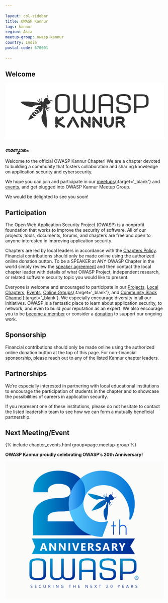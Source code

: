 ```yaml
---

layout: col-sidebar
title: OWASP Kannur
tags: kannur
region: Asia
meetup-group: owasp-kannur
country: India
postal-code: 670001

---
```


## Welcome

<img src="assets/images/logo.png">

### നമസ്കാരം
 
Welcome to the official OWASP Kannur Chapter! We are a chapter devoted to building a community that fosters collaboration and sharing knowledge on application security and cybersecurity.

We hope you can join and participate in our [meetups](https://www.meetup.com/owasp-kannur/){:target='_blank'} and [events](https://owasp.org/www-chapter-kannur/#div-events), and get plugged into OWASP Kannur  Meetup Group.

We would be delighted to see you soon!

## Participation

The Open Web Application Security Project (OWASP) is a nonprofit foundation that works to improve the security of software. All of our projects ,tools, documents, forums, and chapters are free and open to anyone interested in improving application security. 

Chapters are led by local leaders in accordance with the [Chapters Policy](/www-policy/operational/chapters). Financial contributions should only be made online using the authorized online donation button. To be a SPEAKER at ANY OWASP Chapter in the world simply review the [speaker agreement](/www-policy/legal/speaker-agreement) and then contact the local chapter leader with details of what OWASP Project, independent research, or related software security topic you would like to present.

Everyone is welcome and encouraged to participate in our [Projects](/projects/), [Local Chapters](/chapters/), [Events](/events/), [Online Groups](https://groups.google.com/a/owasp.com/){:target='_blank'}, and [Community Slack Channel](https://owasp.slack.com/){:target='_blank'}. We especially encourage diversity in all our initiatives. OWASP is a fantastic place to learn about application security, to network, and even to build your reputation as an expert. We also encourage you to be [become a member](/membership/) or consider a [donation](/donate/) to support our ongoing work.

## Sponsorship

Financial contributions should only be made online using the authorized online donation button at the top of this page. For non-financial sponsorship, please reach out to any of the listed Kannur chapter leaders.

## Partnerships

We’re especially interested in partnering with local educational institutions to encourage the participation of students in the chapter and to showcase the possibilities of careers in application security.

If you represent one of these institutions, please do not hesitate to contact the listed leadership team to see how we can form a mutually beneficial partnership.

Next Meeting/Event <!-- You should keep this section as it will populate your meetup events -->
---------------------
{% include chapter_events.html group=page.meetup-group %}

**OWASP Kannur proudly celebrating OWASP’s 20th Anniversary!**

<img src="assets/images/OWASP_20th_Anniversary.jpg">
